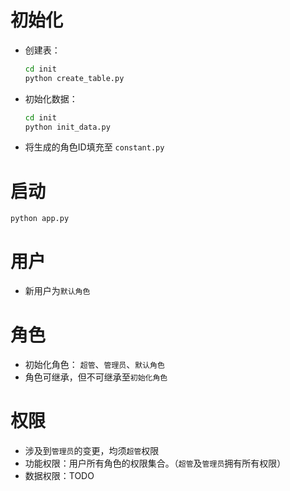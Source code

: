 # 初始化
* 创建表：
  ```cmd
  cd init
  python create_table.py
  ```
* 初始化数据：
  ```cmd
  cd init
  python init_data.py
  ```
* 将生成的角色ID填充至 `constant.py`

# 启动
``python app.py``

# 用户
* 新用户为`默认角色`

# 角色
* 初始化角色： `超管`、`管理员`、`默认角色`
* 角色可继承，但不可继承至`初始化角色`

# 权限
* 涉及到`管理员`的变更，均须`超管`权限
* 功能权限：用户所有角色的权限集合。（`超管`及`管理员`拥有所有权限）
* 数据权限：TODO
